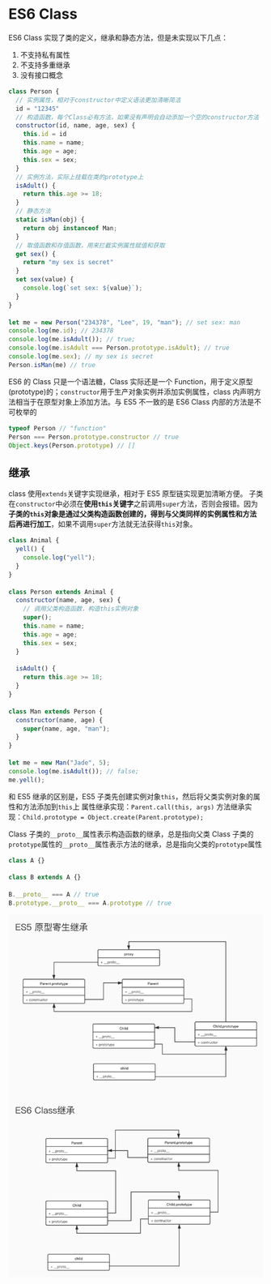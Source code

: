 # ES6 Class

ES6 Class 实现了类的定义，继承和静态方法，但是未实现以下几点：

1. 不支持私有属性
2. 不支持多重继承
3. 没有接口概念

```JavaScript
class Person {
  // 实例属性，相对于constructor中定义语法更加清晰简洁
  id = "12345"
  // 构造函数，每个Class必有方法，如果没有声明会自动添加一个空的constructor方法
  constructor(id, name, age, sex) {
    this.id = id
    this.name = name;
    this.age = age;
    this.sex = sex;
  }
  // 实例方法，实际上挂载在类的prototype上
  isAdult() {
    return this.age >= 18;
  }
  // 静态方法
  static isMan(obj) {
    return obj instanceof Man;
  }
  // 取值函数和存值函数，用来拦截实例属性赋值和获取
  get sex() {
    return "my sex is secret"
  }
  set sex(value) {
    console.log(`set sex: ${value}`);
  }
}

let me = new Person("234378", "Lee", 19, "man"); // set sex: man
console.log(me.id); // 234378
console.log(me.isAdult()); // true;
console.log(me.isAdult === Person.prototype.isAdult); // true
console.log(me.sex); // my sex is secret
Person.isMan(me) // true
```

ES6 的 Class 只是一个语法糖，Class 实际还是一个 Function，用于定义原型(prototype)的；`constructor`用于生产对象实例并添加实例属性，class 内声明方法相当于在原型对象上添加方法。与 ES5 不一致的是 ES6 Class 内部的方法是不可枚举的

```JavaScript
typeof Person // "function"
Person === Person.prototype.constructor // true
Object.keys(Person.prototype) // []
```

## 继承

class 使用`extends`关键字实现继承，相对于 ES5 原型链实现更加清晰方便。
子类在`constructor`中必须在**使用`this`关键字**之前调用`super`方法，否则会报错。因为**子类的`this`对象是通过父类构造函数创建的，得到与父类同样的实例属性和方法后再进行加工**，如果不调用`super`方法就无法获得`this`对象。

```js
class Animal {
  yell() {
    console.log("yell");
  }
}

class Person extends Animal {
  constructor(name, age, sex) {
    // 调用父类构造函数，构造this实例对象
    super();
    this.name = name;
    this.age = age;
    this.sex = sex;
  }

  isAdult() {
    return this.age >= 18;
  }
}

class Man extends Person {
  constructor(name, age) {
    super(name, age, "man");
  }
}

let me = new Man("Jade", 5);
console.log(me.isAdult()); // false;
me.yell();
```

和 ES5 继承的区别是，ES5 子类先创建实例对象`this`，然后将父类实例对象的属性和方法添加到`this`上
属性继承实现：`Parent.call(this, args)`
方法继承实现：`Child.prototype = Object.create(Parent.prototype);`

Class 子类的`__proto__`属性表示构造函数的继承，总是指向父类
Class 子类的`prototype`属性的`__proto__`属性表示方法的继承，总是指向父类的`prototype`属性

```JavaScript
class A {}

class B extends A {}

B.__proto__ === A // true
B.prototype.__proto__ === A.prototype // true
```

![JS继承](./JS继承.jpg)
